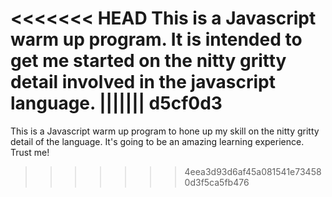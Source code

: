 <<<<<<< HEAD
This is a Javascript warm up program. It is intended to get me started
on the nitty gritty detail involved in the javascript language.
||||||| d5cf0d3
=======
This is a Javascript warm up program to hone up my skill on
the nitty gritty detail of the language.
It's going to be an amazing learning experience. Trust me!
>>>>>>> 4eea3d93d6af45a081541e734580d3f5ca5fb476
